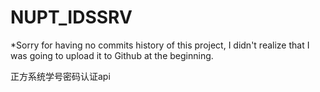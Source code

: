 # NUPT_IDSSRV

*Sorry for having no commits history of this project, I didn't realize that I was going to upload it to Github at the beginning.


正方系统学号密码认证api
